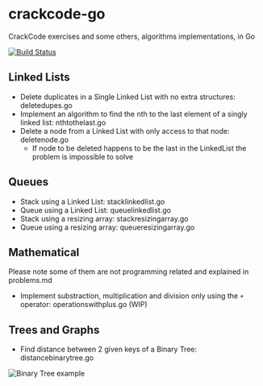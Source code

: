 crackcode-go
============

CrackCode exercises and some others, algorithms implementations, in Go

[![Build Status](https://travis-ci.org/ricardclau/crackcode-go.svg)](https://travis-ci.org/ricardclau/crackcode-go)

Linked Lists
------------

- Delete duplicates in a Single Linked List with no extra structures: deletedupes.go
- Implement an algorithm to find the nth to the last element of a singly linked list: nthtothelast.go
- Delete a node from a Linked List with only access to that node: deletenode.go
	* If node to be deleted happens to be the last in the LinkedList the problem is impossible to solve

Queues
------

- Stack using a Linked List: stacklinkedlist.go
- Queue using a Linked List: queuelinkedlist.go
- Stack using a resizing array: stackresizingarray.go
- Queue using a resizing array: queueresizingarray.go

Mathematical
------------

Please note some of them are not programming related and explained in problems.md

- Implement substraction, multiplication and division only using the `+` operator: operationswithplus.go (WIP)

Trees and Graphs
----------------

- Find distance between 2 given keys of a Binary Tree: distancebinarytree.go

<img title="Binary Tree example" src="http://d2o58evtke57tz.cloudfront.net/wp-content/uploads/dist.png" />